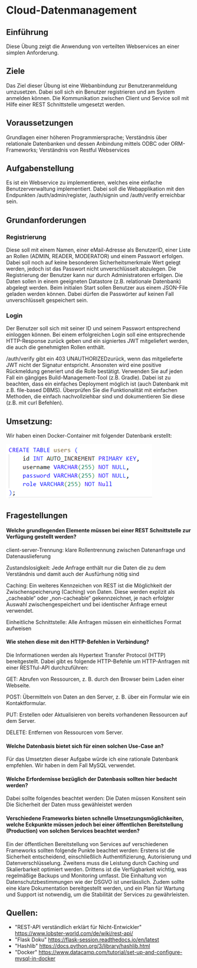 # Cloud-Datenmanagement

## Einführung
Diese Übung zeigt die Anwendung von verteilten Webservices an einer simplen Anforderung.

## Ziele
Das Ziel dieser Übung ist eine Webanbindung zur Benutzeranmeldung umzusetzen. Dabei soll sich ein Benutzer registrieren und am System anmelden können.
Die Kommunikation zwischen Client und Service soll mit Hilfe einer REST Schnittstelle umgesetzt werden.

## Voraussetzungen
 Grundlagen einer höheren Programmiersprache; Verständnis über relationale Datenbanken und dessen Anbindung mittels ODBC oder ORM-Frameworks; Verständnis von Restful Webservices

## Aufgabenstellung
Es ist ein Webservice zu implementieren, welches eine einfache Benutzerverwaltung implementiert. Dabei soll die Webapplikation mit den Endpunkten /auth/admin/register, /auth/signin und /auth/verify erreichbar sein.

## Grundanforderungen
### Registrierung
Diese soll mit einem Namen, einer eMail-Adresse als BenutzerID, einer Liste an Rollen (ADMIN, READER, MODERATOR) und einem Passwort erfolgen. Dabei soll noch auf keine besonderen Sicherheitsmerkmale Wert gelegt werden, jedoch ist das Passwort nicht unverschlüsselt abzulegen. Die Registrierung der Benutzer kann nur durch Administratoren erfolgen. Die Daten sollen in einem geeigneten Datastore (z.B. relationale Datenbank) abgelegt werden.
Beim initialen Start sollen Benutzer aus einem JSON-File geladen werden können. Dabei dürfen die Passwörter auf keinen Fall unverschlüsselt gespeichert sein.

### Login
Der Benutzer soll sich mit seiner ID und seinem Passwort entsprechend einloggen können. Bei einem erfolgreichen Login soll eine entsprechende HTTP-Response zurück geben und ein signiertes JWT mitgeliefert werden, die auch die genehmigten Rollen enthält.

/auth/verify gibt ein 403 UNAUTHORIZEDzurück, wenn das mitgelieferte JWT nicht der Signatur entspricht. Ansonsten wird eine positive Rückmeldung generiert und die Rolle bestätigt.
Verwenden Sie auf jeden Fall ein gängiges Build-Management-Tool (z.B. Gradle). Dabei ist zu beachten, dass ein einfaches Deployment möglich ist (auch Datenbank mit z.B. file-based DBMS). Überprüfen Sie die Funktionalität mit einfachen Methoden, die einfach nachvollziehbar sind und dokumentieren Sie diese (z.B. mit curl Befehlen).

## Umsetzung:
Wir haben einen Docker-Container mit folgender Datenbank erstellt:

![img.png](img.png)

## Fragestellungen


#### Welche grundlegenden Elemente müssen bei einer REST Schnittstelle zur Verfügung gestellt werden?

client-server-Trennung: klare Rollentrennung zwischen Datenanfrage und Datenauslieferung

Zustandslosigkeit: Jede Anfrage enthält nur die Daten die zu dem Verständnis und damit auch der Ausfürhung nötig sind

Caching: Ein weiteres Kennzeichen von REST ist die Möglichkeit der Zwischenspeicherung (Caching) von Daten. Diese werden explizit als „cacheable“ oder „non-cacheable“ gekennzeichnet, je nach erfolgter Auswahl zwischengespeichert und bei identischer Anfrage erneut verwendet.

Einheitliche Schnittstelle:  Alle Anfragen müssen ein einheitliches Format aufweisen 

#### Wie stehen diese mit den HTTP-Befehlen in Verbindung?
Die Informationen werden als Hypertext Transfer Protocol (HTTP) bereitgestellt. Dabei gibt es folgende HTTP-Befehle um HTTP-Anfragen mit einer RESTful-API durchzuführen:

GET: Abrufen von Ressourcen, z. B. durch den Browser beim Laden einer Webseite.

POST: Übermitteln von Daten an den Server, z. B. über ein Formular wie ein Kontaktformular.

PUT: Erstellen oder Aktualisieren von bereits vorhandenen Ressourcen auf dem Server.

DELETE: Entfernen von Ressourcen vom Server.

#### Welche Datenbasis bietet sich für einen solchen Use-Case an?

Für das Umsetzten dieser Aufgabe würde ich eine rationale Datenbank empfehlen. Wir haben in dem Fall MySQL verwendet.

#### Welche Erfordernisse bezüglich der Datenbasis sollten hier bedacht werden?

Dabei sollte folgendes beachtet werden:
Die Daten müssen Konsitent sein
Die Sicherheit der Daten muss gewähleistet werden

#### Verschiedene Frameworks bieten schnelle Umsetzungsmöglichkeiten, welche Eckpunkte müssen jedoch bei einer öffentlichen Bereitstellung (Production) von solchen Services beachtet werden?

Ein der öffentlichen Bereitstellung von Services auf verschiedenen Frameworks sollten folgende Punkte beachtet werden: 
Erstens ist die Sicherheit entscheidend, einschließlich Authentifizierung, Autorisierung und Datenverschlüsselung. Zweitens muss die Leistung durch Caching und Skalierbarkeit optimiert werden. Drittens ist die Verfügbarkeit wichtig, was regelmäßige Backups und Monitoring umfasst. Die Einhaltung von Datenschutzbestimmungen wie der DSGVO ist unerlässlich. Zudem sollte eine klare Dokumentation bereitgestellt werden, und ein Plan für Wartung und Support ist notwendig, um die Stabilität der Services zu gewährleisten.

## Quellen:

+ "REST-API verständlich erklärt für Nicht-Entwickler" https://www.lobster-world.com/de/wiki/rest-api/ 
+ "Flask Doku" https://flask-session.readthedocs.io/en/latest
+ "Hashlib" https://docs.python.org/3/library/hashlib.html
+ "Docker" https://www.datacamp.com/tutorial/set-up-and-configure-mysql-in-docker

